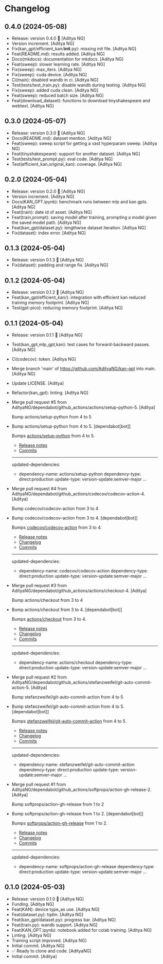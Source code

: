Changelog
=========


0.4.0 (2024-05-08)
------------------
- Release: version 0.4.0 🚀 [Aditya NG]
- Version increment. [Aditya NG]
- Fix(kan_gpt/efficient_kan/__init__.py): missing init file. [Aditya NG]
- Feat(README.md): results added. [Aditya NG]
- Docs(mkdocs): documentation for mkdocs. [Aditya NG]
- Feat(sweep): slower learning rate. [Aditya NG]
- Fix(sweep): max_iters. [Aditya NG]
- Fix(sweep): cuda device. [Aditya NG]
- Ci(main): disabled wandb in ci. [Aditya NG]
- Test(tests/test_train.py): disable wandb during testing. [Aditya NG]
- Fix(sweep): added cuda clean. [Aditya NG]
- Feat(sweep): reduced batch size. [Aditya NG]
- Feat(download_dataset): functions to download tinyshakespeare and
  webtext. [Aditya NG]


0.3.0 (2024-05-07)
------------------
- Release: version 0.3.0 🚀 [Aditya NG]
- Docs(README.md): dataset mention. [Aditya NG]
- Feat(sweep): sweep script for getting a vast hyperparam sweep. [Aditya
  NG]
- Feat(tinyshakespeare): support for another dataset. [Aditya NG]
- Test(tests/test_prompt.py): eval code. [Aditya NG]
- Test(efficient_kan,original_kan): coverage. [Aditya NG]


0.2.0 (2024-05-04)
------------------
- Release: version 0.2.0 🚀 [Aditya NG]
- Version increment. [Aditya NG]
- Docs(KAN_GPT.ipynb): benchmark runs between mlp and kan gpts. [Aditya
  NG]
- Feat(train): date id of asset. [Aditya NG]
- Feat(train,prompt): saving model after training, prompting a model
  given the saved model path. [Aditya NG]
- Feat(kan_gpt/dataset.py): lengthwise dataset iteration. [Aditya NG]
- Fix(dataset): index error. [Aditya NG]


0.1.3 (2024-05-04)
------------------
- Release: version 0.1.3 🚀 [Aditya NG]
- Fix(dataset): padding and range fix. [Aditya NG]


0.1.2 (2024-05-04)
------------------
- Release: version 0.1.2 🚀 [Aditya NG]
- Feat(kan_gpt/efficient_kan/): integration with efficient kan reduced
  training memory footprint. [Aditya NG]
- Test(gpt-pico): reducing memory footprint. [Aditya NG]


0.1.1 (2024-05-04)
------------------
- Release: version 0.1.1 🚀 [Aditya NG]
- Test(kan_gpt,mlp_gpt,kan): test cases for forward-backward passes.
  [Aditya NG]
- Ci(codecov): token. [Aditya NG]
- Merge branch 'main' of https://github.com/AdityaNG/kan-gpt into main.
  [Aditya NG]
- Update LICENSE. [Aditya]
- Refactor(kan_gpt): linting. [Aditya NG]
- Merge pull request #5 from
  AdityaNG/dependabot/github_actions/actions/setup-python-5. [Aditya]

  Bump actions/setup-python from 4 to 5
- Bump actions/setup-python from 4 to 5. [dependabot[bot]]

  Bumps [actions/setup-python](https://github.com/actions/setup-python) from 4 to 5.
  - [Release notes](https://github.com/actions/setup-python/releases)
  - [Commits](https://github.com/actions/setup-python/compare/v4...v5)

  ---
  updated-dependencies:
  - dependency-name: actions/setup-python
    dependency-type: direct:production
    update-type: version-update:semver-major
  ...
- Merge pull request #4 from
  AdityaNG/dependabot/github_actions/codecov/codecov-action-4. [Aditya]

  Bump codecov/codecov-action from 3 to 4
- Bump codecov/codecov-action from 3 to 4. [dependabot[bot]]

  Bumps [codecov/codecov-action](https://github.com/codecov/codecov-action) from 3 to 4.
  - [Release notes](https://github.com/codecov/codecov-action/releases)
  - [Changelog](https://github.com/codecov/codecov-action/blob/main/CHANGELOG.md)
  - [Commits](https://github.com/codecov/codecov-action/compare/v3...v4)

  ---
  updated-dependencies:
  - dependency-name: codecov/codecov-action
    dependency-type: direct:production
    update-type: version-update:semver-major
  ...
- Merge pull request #3 from
  AdityaNG/dependabot/github_actions/actions/checkout-4. [Aditya]

  Bump actions/checkout from 3 to 4
- Bump actions/checkout from 3 to 4. [dependabot[bot]]

  Bumps [actions/checkout](https://github.com/actions/checkout) from 3 to 4.
  - [Release notes](https://github.com/actions/checkout/releases)
  - [Changelog](https://github.com/actions/checkout/blob/main/CHANGELOG.md)
  - [Commits](https://github.com/actions/checkout/compare/v3...v4)

  ---
  updated-dependencies:
  - dependency-name: actions/checkout
    dependency-type: direct:production
    update-type: version-update:semver-major
  ...
- Merge pull request #2 from
  AdityaNG/dependabot/github_actions/stefanzweifel/git-auto-commit-
  action-5. [Aditya]

  Bump stefanzweifel/git-auto-commit-action from 4 to 5
- Bump stefanzweifel/git-auto-commit-action from 4 to 5.
  [dependabot[bot]]

  Bumps [stefanzweifel/git-auto-commit-action](https://github.com/stefanzweifel/git-auto-commit-action) from 4 to 5.
  - [Release notes](https://github.com/stefanzweifel/git-auto-commit-action/releases)
  - [Changelog](https://github.com/stefanzweifel/git-auto-commit-action/blob/master/CHANGELOG.md)
  - [Commits](https://github.com/stefanzweifel/git-auto-commit-action/compare/v4...v5)

  ---
  updated-dependencies:
  - dependency-name: stefanzweifel/git-auto-commit-action
    dependency-type: direct:production
    update-type: version-update:semver-major
  ...
- Merge pull request #1 from
  AdityaNG/dependabot/github_actions/softprops/action-gh-release-2.
  [Aditya]

  Bump softprops/action-gh-release from 1 to 2
- Bump softprops/action-gh-release from 1 to 2. [dependabot[bot]]

  Bumps [softprops/action-gh-release](https://github.com/softprops/action-gh-release) from 1 to 2.
  - [Release notes](https://github.com/softprops/action-gh-release/releases)
  - [Changelog](https://github.com/softprops/action-gh-release/blob/master/CHANGELOG.md)
  - [Commits](https://github.com/softprops/action-gh-release/compare/v1...v2)

  ---
  updated-dependencies:
  - dependency-name: softprops/action-gh-release
    dependency-type: direct:production
    update-type: version-update:semver-major
  ...


0.1.0 (2024-05-03)
------------------
- Release: version 0.1.0 🚀 [Aditya NG]
- Funding. [Aditya NG]
- Feat(KAN): device type_as use. [Aditya NG]
- Feat(dataset.py): tqdm. [Aditya NG]
- Feat(kan_gpt/dataset.py): progress bar. [Aditya NG]
- Feat(train.py): wandb support. [Aditya NG]
- Feat(KAN_GPT.ipynb): notebook added for colab training. [Aditya NG]
- Linting. [Aditya NG]
- Training script improved. [Aditya NG]
- Initial commit. [Aditya NG]
- ✅ Ready to clone and code. [AdityaNG]
- Initial commit. [Aditya]


